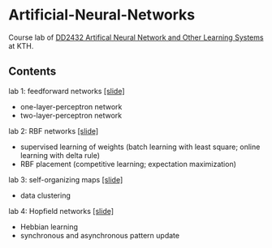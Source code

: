 # Artificial-Neural-Networks

Course lab of [DD2432 Artifical Neural Network and Other Learning Systems](https://www.kth.se/social/course/DD2432/) at KTH.

## Contents
lab 1: feedforward networks [[slide]](https://github.com/txzhao/Artificial-Neural-Networks/blob/master/FeedForwardNetworks/ann-lab1.pdf)
* one-layer-perceptron network
* two-layer-perceptron network

lab 2: RBF networks [[slide]](https://github.com/txzhao/Artificial-Neural-Networks/blob/master/RBF-networks/RBF%20networks.pptx)
* supervised learning of weights (batch learning with least square; online learning with delta rule)
* RBF placement (competitive learning; expectation maximization)

lab 3: self-organizing maps [[slide]](https://github.com/txzhao/Artificial-Neural-Networks/blob/master/Self-organizing-maps/som.pdf)
* data clustering

lab 4: Hopfield networks [[slide]](https://github.com/txzhao/Artificial-Neural-Networks/blob/master/Hopfield-networks/hopfield.pdf)
* Hebbian learning
* synchronous and asynchronous pattern update
